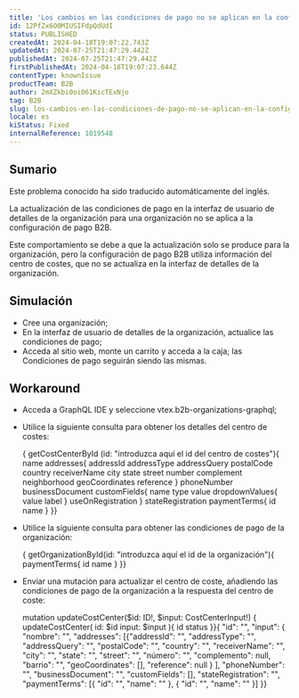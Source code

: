 ```yaml
---
title: 'Los cambios en las condiciones de pago no se aplican en la configuración del pago B2B'
id: 12PfZx6O0MIUSIFdpQdUdI
status: PUBLISHED
createdAt: 2024-04-18T19:07:22.743Z
updatedAt: 2024-07-25T21:47:29.442Z
publishedAt: 2024-07-25T21:47:29.442Z
firstPublishedAt: 2024-04-18T19:07:23.644Z
contentType: knownIssue
productTeam: B2B
author: 2mXZkbi0oi061KicTExNjo
tag: B2B
slug: los-cambios-en-las-condiciones-de-pago-no-se-aplican-en-la-configuracion-del-pago-b2b
locale: es
kiStatus: Fixed
internalReference: 1019548
---
```


## Sumario

<div class="alert alert-info">
  <p>Este problema conocido ha sido traducido automáticamente del inglés.</p>
</div>


La actualización de las condiciones de pago en la interfaz de usuario de detalles de la organización para una organización no se aplica a la configuración de pago B2B.

Este comportamiento se debe a que la actualización solo se produce para la organización, pero la configuración de pago B2B utiliza información del centro de costes, que no se actualiza en la interfaz de detalles de la organización.



## Simulación



- Cree una organización;
- En la interfaz de usuario de detalles de la organización, actualice las condiciones de pago;
- Acceda al sitio web, monte un carrito y acceda a la caja; las Condiciones de pago seguirán siendo las mismas.



## Workaround



- Acceda a GraphQL IDE y seleccione vtex.b2b-organizations-graphql;
- Utilice la siguiente consulta para obtener los detalles del centro de costes:

    { getCostCenterById (id: "introduzca aquí el id del centro de costes"){ name addresses{ addressId addressType addressQuery postalCode country receiverName city state street number complement neighborhood geoCoordinates reference } phoneNumber businessDocument customFields{ name type value dropdownValues{ value label } useOnRegistration } stateRegistration paymentTerms{ id name } }}

- Utilice la siguiente consulta para obtener las condiciones de pago de la organización:

    { getOrganizationById(id: "introduzca aquí el id de la organización"){ paymentTerms{ id name } }}



- Enviar una mutación para actualizar el centro de coste, añadiendo las condiciones de pago de la organización a la respuesta del centro de coste:

    mutation updateCostCenter($id: ID!, $input: CostCenterInput!) { updateCostCenter( id: $id input: $input ){ id status }}{ "id": "", "input": { "nombre": "", "addresses": [{"addressId": "", "addressType": "", "addressQuery": "", "postalCode": "", "country": "", "receiverName": "", "city": "", "state": "", "street": "", "número": "", "complemento": null, "barrio": "", "geoCoordinates": [], "reference": null } ], "phoneNumber": "", "businessDocument": "", "customFields": [], "stateRegistration": "", "paymentTerms": [{ "id": "", "name": "" }, { "id": "", "name": "" }] }}







